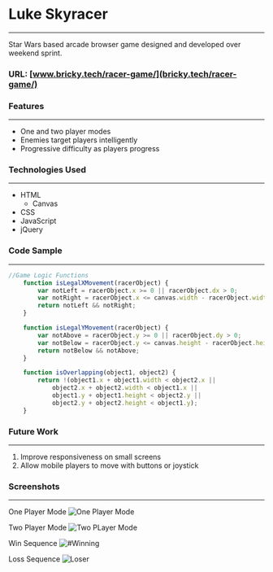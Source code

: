 # Luke Skyracer
___
Star Wars based arcade browser game designed and developed over weekend sprint. 

### URL: [www.bricky.tech/racer-game/](bricky.tech/racer-game/)

### Features
___
* One and two player modes
* Enemies target players intelligently
* Progressive difficulty as players progress 

### Technologies Used
___
- HTML
  - Canvas
- CSS
- JavaScript
- jQuery

### Code Sample
___
```JavaScript
//Game Logic Functions
    function isLegalXMovement(racerObject) {
        var notLeft = racerObject.x >= 0 || racerObject.dx > 0;
        var notRight = racerObject.x <= canvas.width - racerObject.width || racerObject.dx < 0;
        return notLeft && notRight;
    }

    function isLegalYMovement(racerObject) {
        var notAbove = racerObject.y >= 0 || racerObject.dy > 0;
        var notBelow = racerObject.y <= canvas.height - racerObject.height || racerObject.dy < 0;
        return notBelow && notAbove;
    }

    function isOverlapping(object1, object2) {
        return !(object1.x + object1.width < object2.x ||
            object2.x + object2.width < object1.x ||
            object1.y + object1.height < object2.y ||
            object2.y + object2.height < object1.y);
    }
```

### Future Work
___
1. Improve responsiveness on small screens
2. Allow mobile players to move with buttons or joystick


### Screenshots
____

One Player Mode
![One Player Mode](http://i.imgur.com/6B5Wctg.png)

Two Player Mode
![Two PLayer Mode](http://i.imgur.com/sGmJBIW.png)

Win Sequence
![#Winning](http://i.imgur.com/WSy4pvt.png)

Loss Sequence
![Loser](http://i.imgur.com/kJB0hRB.png)
